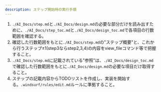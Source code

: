 ```yaml
---
description: ステップ開始時の実行手順
---
```


1. `./AI_Docs/step.md`と`./AI_Docs/design.md`の必要な部分だけを読み出すために、`./AI_Docs/step_toc.md`と`./AI_Docs/design_toc.md`で各項目の行数範囲を確認する。
2. 確認した行数範囲をもとに`./AI_Docs/step.md`の"ステップ概要"と、これから行うステップ±1(step3ならstep2,3,4)の内容をview_fileコマンド等で把握すること。
3. `./AI_Docs/step.md`に記載されている"参照"は、`./AI_Docs/design_toc.md`で確認した行数範囲をもとに`./AI_Docs/design.md`の必要な項目だけ取得すること。
4. ステップの記載内容からTODOリストを作成し、実装を開始する。`.windsurf/rules/edit.md`ルールに準拠すること。
